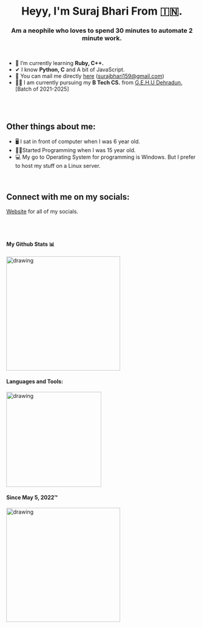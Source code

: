 <h1 align="center">Heyy, I'm Suraj Bhari From 🇮🇳.</h1>
<h3 align="center">Am a neophile who loves to spend 30 minutes to automate 2 minute work.</h3>
</br>

- 🌱 I’m currently learning **Ruby, C++.**
- ✔  I know **Python, C** and A bit of JavaScript. 
- 💌 You can mail me directly <a href="mailto:surajbhari159@gmail.com"> here</a> (surajbhari159@gmail.com)
- 👨‍🎓 I am currently pursuing my **B Tech CS.** from <a href="http://gehu.ac.in/"> G.E.H.U Dehradun.</a> [Batch of 2021-2025]
</br>
</br>

<h2> Other things about me:</h2>

- 🖥 I sat in front of  computer when I was 6 year old.
- 🏃‍♂️Started Programming when I was 15 year old.
- 💻 My go to Operating System for programming is Windows. But I prefer to host my stuff on a Linux server.


</br>
<h2 align="left">Connect with me on my socials:</h3>
<p align="left">

<a href="https://suraj1436.site">Website</a> for all of my socials.

</p>
</br></br>
<h4>My Github Stats 📊</h4>

<img src="https://github-readme-stats.vercel.app/api?username=AG4lyf&count_private=true&show_icons=true&theme=radical" alt="drawing" width="300"/>
<h4 align="left">Languages and Tools:</h3>
<img src="https://github-readme-stats.vercel.app/api/top-langs/?username=AG4lyf&theme=radical" alt="drawing" width="250"/>
<h4>Since May 5, 2022™ </h3>
<a href="https://wakatime.com/@AG4lyf">
<img src="https://github-readme-stats.vercel.app/api/wakatime?username=AG4lyf&theme=radical" alt="drawing" width="300"/>
</a>